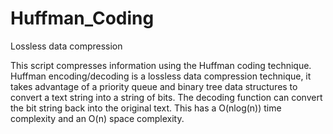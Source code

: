 # Huffman_Coding
Lossless data compression

This script compresses information using the Huffman coding technique. Huffman encoding/decoding is a lossless data compression technique, it takes advantage of a priority queue and binary tree data structures to convert a text string into a string of bits. The decoding function can convert the bit string back into the original text.  This has a O(nlog(n)) time complexity and an O(n) space complexity. 


